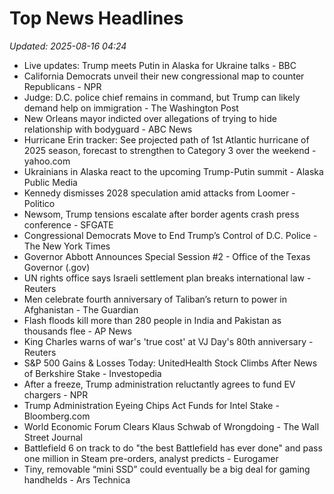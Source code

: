 # Top News Headlines

_Updated: 2025-08-16 04:24_

- Live updates: Trump meets Putin in Alaska for Ukraine talks - BBC
- California Democrats unveil their new congressional map to counter Republicans - NPR
- Judge: D.C. police chief remains in command, but Trump can likely demand help on immigration - The Washington Post
- New Orleans mayor indicted over allegations of trying to hide relationship with bodyguard - ABC News
- Hurricane Erin tracker: See projected path of 1st Atlantic hurricane of 2025 season, forecast to strengthen to Category 3 over the weekend - yahoo.com
- Ukrainians in Alaska react to the upcoming Trump-Putin summit - Alaska Public Media
- Kennedy dismisses 2028 speculation amid attacks from Loomer - Politico
- Newsom, Trump tensions escalate after border agents crash press conference - SFGATE
- Congressional Democrats Move to End Trump’s Control of D.C. Police - The New York Times
- Governor Abbott Announces Special Session #2 - Office of the Texas Governor (.gov)
- UN rights office says Israeli settlement plan breaks international law - Reuters
- Men celebrate fourth anniversary of Taliban’s return to power in Afghanistan - The Guardian
- Flash floods kill more than 280 people in India and Pakistan as thousands flee - AP News
- King Charles warns of war's 'true cost' at VJ Day's 80th anniversary - Reuters
- S&P 500 Gains & Losses Today: UnitedHealth Stock Climbs After News of Berkshire Stake - Investopedia
- After a freeze, Trump administration reluctantly agrees to fund EV chargers - NPR
- Trump Administration Eyeing Chips Act Funds for Intel Stake - Bloomberg.com
- World Economic Forum Clears Klaus Schwab of Wrongdoing - The Wall Street Journal
- Battlefield 6 on track to do "the best Battlefield has ever done" and pass one million in Steam pre-orders, analyst predicts - Eurogamer
- Tiny, removable “mini SSD” could eventually be a big deal for gaming handhelds - Ars Technica